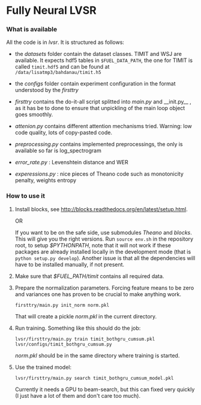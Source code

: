 # Fully Neural LVSR

### What is available

All the code is in _lvsr_. It is structured as follows:

* the _datasets_ folder contain the dataset classes. TIMIT and WSJ are available.
  It expects hdf5 tables in `$FUEL_DATA_PATH`, the one for TIMIT is called
  `timit.hdf5` and can be found at `/data/lisatmp3/bahdanau/timit.h5`

* the _configs_ folder contain experiment configuration in the format understood by 
  the _firsttry_

* _firsttry_ contains the do-it-all script splitted into _main.py_ and \_\_init.py\_\_ , as
  it has be to done to ensure that unpickling of the main loop object goes smoothly.

* _attenion.py_ contains different attention mechanisms tried. Warning: low code quality, 
  lots of copy-pasted code. 

* _preprocessing.py_ contains implemented preprocessings, the only is available so far is
  log\_spectrogram

* _error\_rate.py_ : Levenshtein distance and WER

* _experessions.py_ : nice pieces of Theano code such as monotonicity penalty, weights entropy

### How to use it

1. Install blocks, see http://blocks.readthedocs.org/en/latest/setup.html.

   OR

   If you want to be on the safe side, use submodules _Theano_ and _blocks_.
   This will give you the right versions. Run `source env.sh` in the repository
   root, to setup _$PYTHONPATH_, note that it will not work if these packages are
   already installed locally in the development mode (that is `python setup.py
   develop`). Another issue is that all the dependencies will have to be installed
   manually, if not present.

2. Make sure that _$FUEL\_PATH/timit_ contains all required data.

3. Prepare the normalization parameters. Forcing feature means to be zero and variances 
   one has proven to be crucial to make anything work.
 
   ``firsttry/main.py init_norm norm.pkl``
 
   That will create a pickle _norm.pkl_ in the current directory.

4. Run training. Something like this should do the job:

   ``lvsr/firsttry/main.py train timit_bothgru_cumsum.pkl lvsr/configs/timit_bothgru_cumsum.py`` 

    _norm.pkl_ should be in the same directory where training is started.

5. Use the trained model:

   ``lvsr/firsttry/main.py search timit_bothgru_cumsum_model.pkl``

   Currently it needs a GPU to beam-search, but this can fixed very quickly 
   (I just have a lot of them and don't care too much).
  

